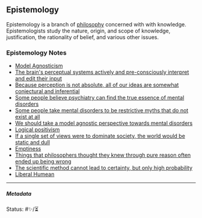## Epistemology

Epistemology is a branch of [philosophy](Philosophy.md) concerned with with knowledge. Epistemologists study the nature, origin, and scope of knowledge, justification, the rationality of belief, and various other issues. 

### Epistemology Notes

* [Model Agnosticism](Model%20Agnosticism.md)
* [The brain's perceptual systems actively and pre-consciously interpret and edit their input](The%20brain's%20perceptual%20systems%20actively%20and%20pre-consciously%20interpret%20and%20edit%20their%20input.md)
* [Because perception is not absolute, all of our ideas are somewhat conjectural and inferential](Because%20perception%20is%20not%20absolute,%20all%20of%20our%20ideas%20are%20somewhat%20conjectural%20and%20inferential.md)
* [Some people believe psychiatry can find the true essence of mental disorders](Some%20people%20believe%20psychiatry%20can%20find%20the%20true%20essence%20of%20mental%20disorders.md)
* [Some people take mental disorders to be restrictive myths that do not exist at all](Some%20people%20take%20mental%20disorders%20to%20be%20restrictive%20myths%20that%20do%20not%20exist%20at%20all.md)
* [We should take a model agnostic perspective towards mental disorders](We%20should%20take%20a%20model%20agnostic%20perspective%20towards%20mental%20disorders.md)
* [Logical positivism](Logical%20positivism.md)
* [If a single set of views were to dominate society, the world would be static and dull](If%20a%20single%20set%20of%20views%20were%20to%20dominate%20society,%20the%20world%20would%20be%20static%20and%20dull.md)
* [Emptiness](Emptiness.md)
* [Things that philosophers thought they knew through pure reason often ended up being wrong](Things%20that%20philosophers%20thought%20they%20knew%20through%20pure%20reason%20often%20ended%20up%20being%20wrong.md)
* [The scientific method cannot lead to certainty, but only high probability](The%20scientific%20method%20cannot%20lead%20to%20certainty,%20but%20only%20high%20probability.md)
* [Liberal Humean](Liberal%20Humean.md)

---

##### Metadata

Status: #✨/⏳
